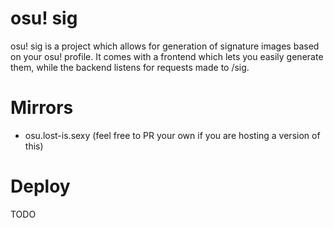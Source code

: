 # osu! sig
osu! sig is a project which allows for generation of signature images based on your osu! profile. It comes with a frontend which lets you easily generate them, while the backend listens for requests made to /sig.

# Mirrors
- osu.lost-is.sexy (feel free to PR your own if you are hosting a version of this)

# Deploy
TODO 
